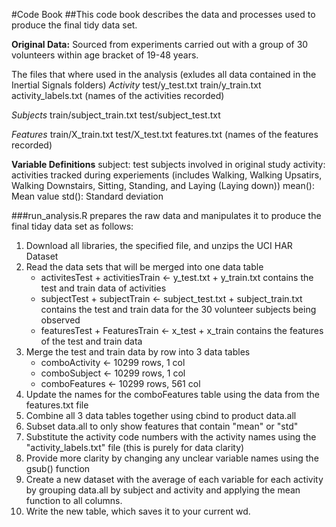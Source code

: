 #Code Book
##This code book describes the data and processes used to produce the final tidy data set. 


**Original Data:**
Sourced from experiments carried out with a group of 30 volunteers within age bracket of 19-48 years. 

The files that where used in the analysis (exludes all data contained in the Inertial Signals folders)
*Activity*
test/y_test.txt
train/y_train.txt
activity_labels.txt (names of the activities recorded)

*Subjects*
train/subject_train.txt
test/subject_test.txt

*Features*
train/X_train.txt
test/X_test.txt
features.txt (names of the features recorded)

**Variable Definitions**
subject: test subjects involved in original study
activity: activities tracked during experiements (includes Walking, Walking Upsatirs, Walking Downstairs, Sitting, Standing, and Laying (Laying down))
mean(): Mean value
std(): Standard deviation

###run_analysis.R prepares the raw data and manipulates it to produce the final tiday data set as follows: 
1. Download all libraries, the specified file, and unzips the UCI HAR Dataset
2. Read the data sets that will be merged into one data table
	- activitesTest + activitiesTrain <- y_test.txt + y_train.txt contains the test and train data of activities
	- subjectTest + subjectTrain <- subject_test.txt + subject_train.txt contains the test and train data for the 30 volunteer subjects being observed
	- featuresTest + FeaturesTrain <- x_test + x_train contains the features of the test and train data
3. Merge the test and train data by row into 3 data tables
	- comboActivity <- 10299 rows, 1 col
	- comboSubject <- 10299 rows, 1 col
	- comboFeatures <- 10299 rows, 561 col
4. Update the names for the comboFeatures table using the data from the features.txt file 
5. Combine all 3 data tables together using cbind to product data.all
6. Subset data.all to only show features that contain "mean" or "std"
7. Substitute the activity code numbers with the activity names using the "activity_labels.txt" file (this is purely for data clarity)
8. Provide more clarity by changing any unclear variable names using the gsub() function
9. Create a new dataset with the average of each variable for each activity by grouping data.all by subject and activity and applying the mean function to all columns.
10. Write the new table, which saves it to your current wd.